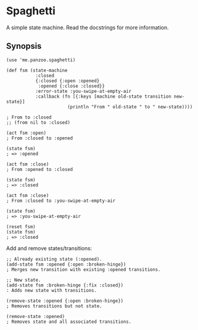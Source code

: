 # Spaghetti

A simple state machine. Read the docstrings for more information.


## Synopsis

    (use 'me.panzoo.spaghetti)

    (def fsm (state-machine
               :closed
               {:closed {:open :opened}
                :opened {:close :closed}}
               :error-state :you-swipe-at-empty-air
               :callback (fn [{:keys [machine old-state transition new-state}]
                           (println "From " old-state " to " new-state))))

    ; From to :closed
    ;; (from nil to :closed)

    (act fsm :open)
    ; From :closed to :opened

    (state fsm)
    ; => :opened

    (act fsm :close)
    ; From :opened to :closed

    (state fsm)
    ; => :closed

    (act fsm :close)
    ; From :closed to :you-swipe-at-empty-air

    (state fsm)
    ; => :you-swipe-at-empty-air

    (reset fsm)
    (state fsm)
    ; => :closed

Add and remove states/transitions:

    ;; Already existing state (:opened).
    (add-state fsm :opened {:open :broken-hinge})
    ; Merges new transition with existing :opened transitions.

    ;; New state.
    (add-state fsm :broken-hinge {:fix :closed})
    : Adds new state with transitions.

    (remove-state :opened {:open :broken-hinge})
    ; Removes transitions but not state.

    (remove-state :opened)
    ; Removes state and all associated transitions.

